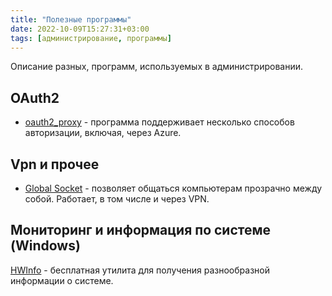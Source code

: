 ```yaml
---
title: "Полезные программы"
date: 2022-10-09T15:27:31+03:00
tags: [администрирование, программы]
---
```


Описание разных, программ, используемых в администрировании.

## OAuth2

* [oauth2_proxy](https://pusher.github.io/oauth2_proxy) - программа поддерживает несколько способов авторизации, включая, через Azure.

## Vpn и прочее

* [Global Socket](https://www.gsocket.io) - позволяет общаться компьютерам прозрачно между собой. Работает, в том числе и через VPN.


## Мониторинг и информация по системе (Windows)

[HWInfo](https://www.hwinfo.com/) - бесплатная утилита для получения разнообразной информации о системе.
